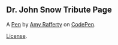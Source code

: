 Dr. John Snow Tribute Page
--------------------------


A [Pen](https://codepen.io/afraff/pen/NzwVaJ) by [Amy Rafferty](https://codepen.io/afraff) on [CodePen](https://codepen.io).

[License](https://codepen.io/afraff/pen/NzwVaJ/license).